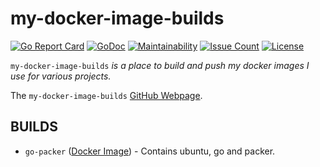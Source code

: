 # my-docker-image-builds

[![Go Report Card](https://goreportcard.com/badge/github.com/JeffDeCola/my-docker-image-builds)](https://goreportcard.com/report/github.com/JeffDeCola/my-docker-image-builds)
[![GoDoc](https://godoc.org/github.com/JeffDeCola/my-docker-image-builds?status.svg)](https://godoc.org/github.com/JeffDeCola/my-docker-image-builds)
[![Maintainability](https://api.codeclimate.com/v1/badges/402cd0e7cab3f6405cdb/maintainability)](https://codeclimate.com/github/JeffDeCola/my-docker-image-builds/maintainability)
[![Issue Count](https://codeclimate.com/github/JeffDeCola/my-docker-image-builds/badges/issue_count.svg)](https://codeclimate.com/github/JeffDeCola/my-docker-image-builds/issues)
[![License](http://img.shields.io/:license-mit-blue.svg)](http://jeffdecola.mit-license.org)

`my-docker-image-builds` _is a place to build and push my docker images
I use for various projects._

The `my-docker-image-builds`
[GitHub Webpage](https://jeffdecola.github.io/my-docker-image-builds/).

## BUILDS

* `go-packer`
  ([Docker Image](https://hub.docker.com/r/jeffdecola/go-packer)) -
  Contains ubuntu, go and packer.
